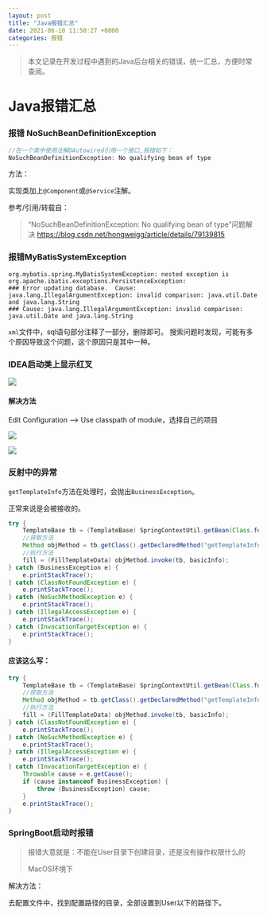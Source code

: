 ```yaml
---
layout: post
title: "Java报错汇总"
date: 2021-06-10 11:50:27 +0800
categories: 报错
---
```




> 本文记录在开发过程中遇到的Java后台相关的错误，统一汇总，方便时常查阅。

# Java报错汇总

### 报错 NoSuchBeanDefinitionException

```Java
//在一个类中使用注解@Autowired引用一个接口,报错如下：
NoSuchBeanDefinitionException: No qualifying bean of type
```

方法：

实现类加上`@Component`或`@Service`注解。

参考/引用/转载自：

> “NoSuchBeanDefinitionException: No qualifying bean of type”问题解决
> https://blog.csdn.net/hongweigg/article/details/79139815



### 报错MyBatisSystemException

```
org.mybatis.spring.MyBatisSystemException: nested exception is org.apache.ibatis.exceptions.PersistenceException: 
### Error updating database.  Cause: java.lang.IllegalArgumentException: invalid comparison: java.util.Date and java.lang.String
### Cause: java.lang.IllegalArgumentException: invalid comparison: java.util.Date and java.lang.String
```

`xml`文件中，sql语句部分注释了一部分，删除即可。
搜索问题时发现，可能有多个原因导致这个问题，这个原因只是其中一种。



### IDEA启动类上显示红叉

![](https://gitee.com/luckyfor7/images/raw/master/img/%E7%BA%A2%E5%8F%89.jpg)

#### 解决方法

Edit Configuration —> Use classpath of module，选择自己的项目

![](https://gitee.com/luckyfor7/images/raw/master/img/Snipaste_2021-06-08_09-30-40.jpg)

![](https://gitee.com/luckyfor7/images/raw/master/img/Snipaste_2021-06-08_09-31-59.jpg)





### 反射中的异常

`getTemplateInfo`方法在处理时，会抛出`BusinessException`。

正常来说是会被接收的。

```java
try {
    TemplateBase tb = (TemplateBase) SpringContextUtil.getBean(Class.forName(className));
    //获取方法
    Method objMethod = tb.getClass().getDeclaredMethod("getTemplateInfo", String.class);
    //执行方法
    fill = (FillTemplateData) objMethod.invoke(tb, basicInfo);
} catch (BusinessException e) {
    e.printStackTrace();
} catch (ClassNotFoundException e) {
    e.printStackTrace();
} catch (NoSuchMethodException e) {
    e.printStackTrace();
} catch (IllegalAccessException e) {
    e.printStackTrace();
} catch (InvocationTargetException e) {
    e.printStackTrace();
}
```

#### 应该这么写：

```Java
try {
    TemplateBase tb = (TemplateBase) SpringContextUtil.getBean(Class.forName(className));
    //获取方法
    Method objMethod = tb.getClass().getDeclaredMethod("getTemplateInfo", String.class);
    //执行方法
    fill = (FillTemplateData) objMethod.invoke(tb, basicInfo);
} catch (ClassNotFoundException e) {
    e.printStackTrace();
} catch (NoSuchMethodException e) {
    e.printStackTrace();
} catch (IllegalAccessException e) {
    e.printStackTrace();
} catch (InvocationTargetException e) {
    Throwable cause = e.getCause();
    if (cause instanceof BusinessException) {
        throw (BusinessException) cause;
    }
    e.printStackTrace();
}
```



### SpringBoot启动时报错

> 报错大意就是：不能在User目录下创建目录，还是没有操作权限什么的
>
> MacOS环境下

解决方法：

去配置文件中，找到配置路径的目录，全部设置到User以下的路径下。
